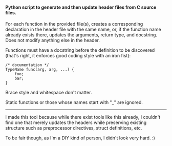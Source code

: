 #### Python script to generate and then update header files from C source files.

For each function in the provided file(s), creates a corresponding declaration
in the header file with the same name, or, if the function name already exists
there, updates the arguments, return type, and docstring. Does not modify
anything else in the header.

Functions must have a docstring before the definition to be discovered (that's
right, it enforces good coding style with an iron fist):

    /* documentation */
    TypeName func(arg, arg, ...) {
        foo;
        bar;
    }

Brace style and whitespace don't matter.

Static functions or those whose names start with "\_" are ignored.

---

I made this tool because while there exist tools like this already, I couldn't
find one that merely updates the headers while preserving existing structure
such as preprocessor directives, struct definitions, etc.

To be fair though, as I'm a DIY kind of person, I didn't look very hard. :)
